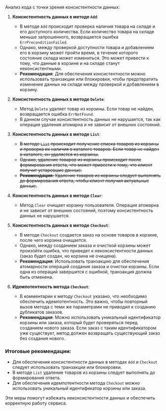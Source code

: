 Анализ кода с точки зрения консистентности данных:

1. **Консистентность данных в методе `Add`**:
   - В методе `Add` происходит проверка наличия товара на складе и его доступного количества. Если количество товара на складе меньше запрошенного, возвращается ошибка `ErrPreconditionFailed`.
   - Однако, между проверкой доступности товара и добавлением его в корзину может пройти время, в течение которого состояние склада может измениться. Это может привести к тому, что данные в корзине и на складе станут неконсистентными.
   - **Рекомендация**: Для обеспечения консистентности можно использовать транзакции или блокировки, чтобы предотвратить изменение данных на складе между проверкой и добавлением в корзину.

2. **Консистентность данных в методе `Delete`**:
   - Метод `Delete` удаляет товар из корзины. Если товар не найден, возвращается ошибка `ErrNotFound`.
   - В данном случае консистентность данных не нарушается, так как операция удаления атомарна и не зависит от внешних состояний.

3. **Консистентность данных в методе `List`**:
   - ~~В методе `List` происходит получение списка товаров из корзины и проверка их наличия в каталоге товаров. Если товар не найден в каталоге, он удаляется из корзины.~~
   - ~~Однако, удаление товаров из корзины происходит после формирования ответа, что может привести к тому, что клиент получит устаревшие данные.~~
   - ~~**Рекомендация**: Удаление товаров из корзины следует выполнять до формирования ответа, чтобы клиент получил актуальные данные.~~

4. **Консистентность данных в методе `Clear`**:
   - Метод `Clear` очищает корзину пользователя. Операция атомарна и не зависит от внешних состояний, поэтому консистентность данных не нарушается.

5. **Консистентность данных в методе `Checkout`**:
   - В методе `Checkout` создается заказ на основе товаров в корзине, после чего корзина очищается.
   - Однако, между созданием заказа и очисткой корзины может произойти ошибка, что приведет к неконсистентности данных (заказ будет создан, но корзина не очищена).
   - **Рекомендация**: Использовать транзакцию для обеспечения атомарности операций создания заказа и очистки корзины. Если одна из операций завершится с ошибкой, транзакция должна быть отменена.

6. **Идемпотентность метода `Checkout`**:
   - В комментарии к методу `Checkout` указано, что необходимо обеспечить идемпотентность. Это важно, чтобы повторный вызов метода с теми же параметрами не приводил к созданию дубликатов заказов.
   - **Рекомендация**: Можно использовать уникальный идентификатор корзины или заказа, который будет проверяться перед созданием нового заказа. Если заказ с таким идентификатором уже существует, метод должен возвращать существующий заказ без создания нового.

### Итоговые рекомендации:
- Для обеспечения консистентности данных в методах `Add` и `Checkout` следует использовать транзакции или блокировки.
- В методе `List` удаление товаров из корзины следует выполнять до формирования ответа.
- Для обеспечения идемпотентности метода `Checkout` можно использовать уникальный идентификатор корзины или заказа.

Эти меры помогут избежать неконсистентности данных и обеспечить корректную работу сервиса.